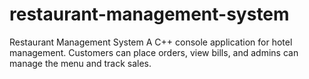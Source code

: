# restaurant-management-system
Restaurant Management System A C++ console application for hotel management. Customers can place orders, view bills, and admins can manage the menu and track sales.
